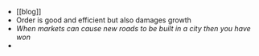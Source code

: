 - [[blog]]
- Order is good and efficient but also damages growth
- *When markets can cause new roads to be built in a city then you have won*
-